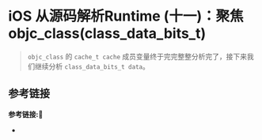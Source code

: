 #  iOS 从源码解析Runtime (十一)：聚焦 objc_class(class_data_bits_t)

> `objc_class` 的 `cache_t cache` 成员变量终于完完整整分析完了，接下来我们继续分析 `class_data_bits_t data`。

## 参考链接
**参考链接:🔗**
+ []()
